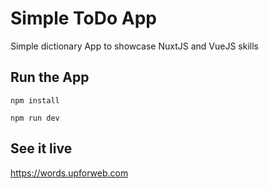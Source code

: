 # Simple ToDo App

Simple dictionary App to showcase NuxtJS and VueJS skills

## Run the App

`npm install`

`npm run dev`

## See it live

https://words.upforweb.com

